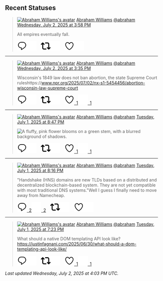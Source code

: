 ## Recent Statuses

> <a href="https://indieweb.social/@abraham"><img alt="Abraham Williams's avatar" src="https://cdn.masto.host/indiewebsocial/accounts/avatars/109/292/540/382/343/163/original/d00f2e03ce9c85b1.jpg" height="24" width="24" ></a> [Abraham Williams](https://indieweb.social/@abraham) [@abraham](https://indieweb.social/@abraham) [Wednesday, July 2, 2025 at 3:58 PM](https://indieweb.social/@abraham/114784461629077678)
>
> All empires eventually fall.
>
> [![Reply](./images/reply_light.svg#gh-light-mode-only "Reply")](https://indieweb.social/@abraham/114784461629077678#gh-light-mode-only)[![Reply](./images/reply.svg#gh-dark-mode-only "Reply")](https://indieweb.social/@abraham/114784461629077678#gh-dark-mode-only)&emsp;[![Boost](./images/retweet_light.svg#gh-light-mode-only "Boost")](https://indieweb.social/@abraham/114784461629077678#gh-light-mode-only)[![Boost](./images/retweet.svg#gh-dark-mode-only "Boost")](https://indieweb.social/@abraham/114784461629077678#gh-dark-mode-only)&emsp;[![Favorite](./images/like_light.svg#gh-light-mode-only "Favorite")](https://indieweb.social/@abraham/114784461629077678#gh-light-mode-only)[![Favorite](./images/like.svg#gh-dark-mode-only "Favorite")](https://indieweb.social/@abraham/114784461629077678#gh-dark-mode-only)


---

> <a href="https://indieweb.social/@abraham"><img alt="Abraham Williams's avatar" src="https://cdn.masto.host/indiewebsocial/accounts/avatars/109/292/540/382/343/163/original/d00f2e03ce9c85b1.jpg" height="24" width="24" ></a> [Abraham Williams](https://indieweb.social/@abraham) [@abraham](https://indieweb.social/@abraham) [Wednesday, July 2, 2025 at 3:35 PM](https://indieweb.social/@abraham/114784371006259428)
>
> Wisconsin&#39;s 1849 law does not ban abortion, the state Supreme Court ruleshttps://www.npr.org/2025/07/02/nx-s1-5454456/abortion-wisconsin-law-supreme-court
>
> [![Reply](./images/reply_light.svg#gh-light-mode-only "Reply")](https://indieweb.social/@abraham/114784371006259428#gh-light-mode-only)[![Reply](./images/reply.svg#gh-dark-mode-only "Reply")](https://indieweb.social/@abraham/114784371006259428#gh-dark-mode-only)&emsp;[![Boost](./images/retweet_light.svg#gh-light-mode-only "Boost")](https://indieweb.social/@abraham/114784371006259428#gh-light-mode-only)[![Boost](./images/retweet.svg#gh-dark-mode-only "Boost")](https://indieweb.social/@abraham/114784371006259428#gh-dark-mode-only)&emsp;[![Favorite](./images/like_light.svg#gh-light-mode-only "Favorite")&ensp;1](https://indieweb.social/@abraham/114784371006259428#gh-light-mode-only)[![Favorite](./images/like.svg#gh-dark-mode-only "Favorite")&ensp;1](https://indieweb.social/@abraham/114784371006259428#gh-dark-mode-only)


---

> <a href="https://indieweb.social/@abraham"><img alt="Abraham Williams's avatar" src="https://cdn.masto.host/indiewebsocial/accounts/avatars/109/292/540/382/343/163/original/d00f2e03ce9c85b1.jpg" height="24" width="24" ></a> [Abraham Williams](https://indieweb.social/@abraham) [@abraham](https://indieweb.social/@abraham) [Tuesday, July 1, 2025 at 8:47 PM](https://indieweb.social/@abraham/114779937391217996)
>
> 
>
> ![A fluffy, pink flower blooms on a green stem, with a blurred background of shadows.](https://cdn.masto.host/indiewebsocial/media_attachments/files/114/779/937/221/758/382/original/75ec2252ac1affd8.jpg)
>
> [![Reply](./images/reply_light.svg#gh-light-mode-only "Reply")](https://indieweb.social/@abraham/114779937391217996#gh-light-mode-only)[![Reply](./images/reply.svg#gh-dark-mode-only "Reply")](https://indieweb.social/@abraham/114779937391217996#gh-dark-mode-only)&emsp;[![Boost](./images/retweet_light.svg#gh-light-mode-only "Boost")](https://indieweb.social/@abraham/114779937391217996#gh-light-mode-only)[![Boost](./images/retweet.svg#gh-dark-mode-only "Boost")](https://indieweb.social/@abraham/114779937391217996#gh-dark-mode-only)&emsp;[![Favorite](./images/like_light.svg#gh-light-mode-only "Favorite")&ensp;1](https://indieweb.social/@abraham/114779937391217996#gh-light-mode-only)[![Favorite](./images/like.svg#gh-dark-mode-only "Favorite")&ensp;1](https://indieweb.social/@abraham/114779937391217996#gh-dark-mode-only)


---

> <a href="https://indieweb.social/@abraham"><img alt="Abraham Williams's avatar" src="https://cdn.masto.host/indiewebsocial/accounts/avatars/109/292/540/382/343/163/original/d00f2e03ce9c85b1.jpg" height="24" width="24" ></a> [Abraham Williams](https://indieweb.social/@abraham) [@abraham](https://indieweb.social/@abraham) [Tuesday, July 1, 2025 at 8:16 PM](https://indieweb.social/@abraham/114779814611805304)
>
> &quot;Handshake (HNS) domains are new TLDs based on a distributed and decentralized blockchain-based system. They are not yet compatible with most traditional DNS systems.&quot;Well I guess I finally need to move away from Namecheap.
>
> [![Reply](./images/reply_light.svg#gh-light-mode-only "Reply")&ensp;2](https://indieweb.social/@abraham/114779814611805304#gh-light-mode-only)[![Reply](./images/reply.svg#gh-dark-mode-only "Reply")&ensp;2](https://indieweb.social/@abraham/114779814611805304#gh-dark-mode-only)&emsp;[![Boost](./images/retweet_light.svg#gh-light-mode-only "Boost")](https://indieweb.social/@abraham/114779814611805304#gh-light-mode-only)[![Boost](./images/retweet.svg#gh-dark-mode-only "Boost")](https://indieweb.social/@abraham/114779814611805304#gh-dark-mode-only)&emsp;[![Favorite](./images/like_light.svg#gh-light-mode-only "Favorite")](https://indieweb.social/@abraham/114779814611805304#gh-light-mode-only)[![Favorite](./images/like.svg#gh-dark-mode-only "Favorite")](https://indieweb.social/@abraham/114779814611805304#gh-dark-mode-only)


---

> <a href="https://indieweb.social/@abraham"><img alt="Abraham Williams's avatar" src="https://cdn.masto.host/indiewebsocial/accounts/avatars/109/292/540/382/343/163/original/d00f2e03ce9c85b1.jpg" height="24" width="24" ></a> [Abraham Williams](https://indieweb.social/@abraham) [@abraham](https://indieweb.social/@abraham) [Tuesday, July 1, 2025 at 7:23 PM](https://indieweb.social/@abraham/114779607201379224)
>
> What should a native DOM templating API look like?https://justinfagnani.com/2025/06/30/what-should-a-dom-templating-api-look-like/
>
> [![Reply](./images/reply_light.svg#gh-light-mode-only "Reply")](https://indieweb.social/@abraham/114779607201379224#gh-light-mode-only)[![Reply](./images/reply.svg#gh-dark-mode-only "Reply")](https://indieweb.social/@abraham/114779607201379224#gh-dark-mode-only)&emsp;[![Boost](./images/retweet_light.svg#gh-light-mode-only "Boost")](https://indieweb.social/@abraham/114779607201379224#gh-light-mode-only)[![Boost](./images/retweet.svg#gh-dark-mode-only "Boost")](https://indieweb.social/@abraham/114779607201379224#gh-dark-mode-only)&emsp;[![Favorite](./images/like_light.svg#gh-light-mode-only "Favorite")&ensp;1](https://indieweb.social/@abraham/114779607201379224#gh-light-mode-only)[![Favorite](./images/like.svg#gh-dark-mode-only "Favorite")&ensp;1](https://indieweb.social/@abraham/114779607201379224#gh-dark-mode-only)


_Last updated Wednesday, July 2, 2025 at 4:03 PM UTC._
